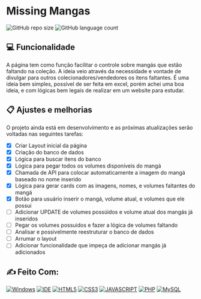 # Missing Mangas

![GitHub repo size](https://img.shields.io/github/repo-size/ph-veloso/missingMangas?style=for-the-badge)
![GitHub language count](https://img.shields.io/github/languages/count/ph-veloso/missingMangas?style=for-the-badge)

## 💻 Funcionalidade

A página tem como função facilitar o controle sobre mangás que estão faltando na coleção. A ideia veio através da necessidade e vontade de divulgar para outros colecionadores/vendedores os itens faltantes. É uma ideia bem simples, possível de ser feita em excel, porém achei uma boa ideia, e com lógicas bem legais de realizar em um website para estudar.



## 📋 Ajustes e melhorias

O projeto ainda está em desenvolvimento e as próximas atualizações serão voltadas nas seguintes tarefas:

- [x] Criar Layout inicial da página
- [x] Criação do banco de dados
- [x] Lógica para buscar itens do banco
- [x] Lógica para pegar todos os volumes disponíveis do mangá
- [x] Chamada de API para colocar automaticamente a imagem do mangá baseado no nome inserido
- [x] Lógica para gerar cards com as imagens, nomes, e volumes faltantes do mangá
- [x] Botão para usuário inserir o mangá, volume atual, e volumes que ele possui
- [ ] Adicionar UPDATE de volumes possúidos e volume atual dos mangás já inseridos
- [ ] Pegar os volumes possuidos e fazer a lógica de volumes faltando
- [ ] Analisar e possivelmente reestruturar o banco de dados
- [ ] Arrumar o layout
- [ ] Adicionar funcionalidade que impeça de adicionar mangás já adicionados

## ✍ Feito Com:
[![Windows](https://img.shields.io/badge/Windows-0078D6?style=for-the-badge&logo=windows&logoColor=white)](https://www.microsoft.com/pt-br/windows/get-windows-10)
[![IDE](https://img.shields.io/badge/Visual_studio_code-0078D4?style=for-the-badge&logo=visual%20studio%20code&logoColor=white)](https://code.visualstudio.com/)
[![HTML5](https://img.shields.io/badge/HTML5-E34F26?style=for-the-badge&logo=html5&logoColor=white)](https://developer.mozilla.org/pt-BR/docs/Web/HTML)
[![CSS3](https://img.shields.io/badge/CSS3-1572B6?style=for-the-badge&logo=css3&logoColor=white)](https://developer.mozilla.org/pt-BR/docs/Web/CSS)
[![JAVASCRIPT](https://img.shields.io/badge/JavaScript-F7DF1E?style=for-the-badge&logo=javascript&logoColor=black)](https://developer.mozilla.org/pt-BR/docs/Web/JavaScript)
[![PHP](https://img.shields.io/badge/PHP-777BB4?style=for-the-badge&logo=php&logoColor=white)](https://www.php.net)
[![MySQL](https://img.shields.io/badge/MySQL-00000F?style=for-the-badge&logo=mysql&logoColor=white)](https://www.mysql.com)
